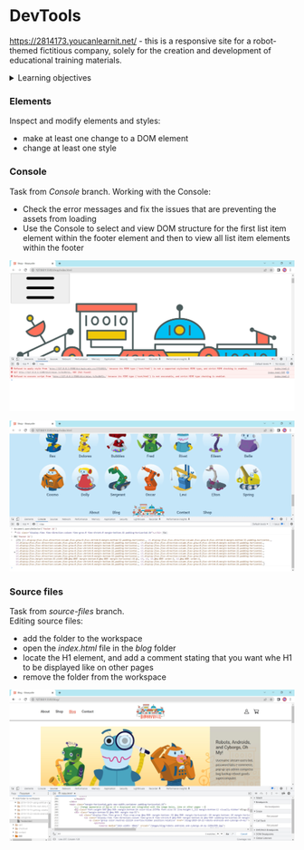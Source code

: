 # DevTools

https://2814173.youcanlearnit.net/ - this is a responsive site for a robot-themed fictitious company, solely for the creation and development of educational training materials.  

<details>  
<summary>Learning objectives</summary>
 
Setting up testing and debugging environment  
Customizing the display of Chrome Developer Tools  
Simulating webpages and apps in different devices  
Emulating rendering  
Inspecting elements and styles  
Reading and writing in the Console  
Opening and editing files in the Sources panel  
Using the Network panel  
Identifying code that slows page loading  
Examining storage and data with the Application panel  
</details>  

### Elements

Inspect and modify elements and styles:
- make at least one change to a DOM element
- change at least one style

### Console

Task from *Console* branch.
Working with the Console:  
- Check the error messages and fix the issues that are preventing the assets from loading
- Use the Console to select and view DOM structure for the first list item element within the footer element and then to view all list item elements within the footer

![Errors](/screenshots/errors.jpg "errors")

![DOM](/screenshots/DOM.jpg "DOM")

### Source files

Task from *source-files* branch.  
Editing source files:
- add the folder to the workspace
- open the *index.html* file in the *blog* folder
- locate the H1 element, and add a comment stating that you want whe H1 to be displayed like on other pages
- remove the folder from the workspace

![editing](/screenshots/editing.jpg "edit")

